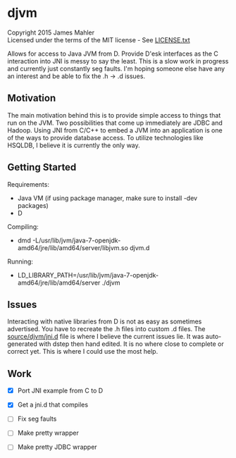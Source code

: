 djvm
====
Copyright 2015 James Mahler  
Licensed under the terms of the MIT license - See [LICENSE.txt](LICENSE.txt)

Allows for access to Java JVM from D.  Provide D'esk interfaces as the C interaction into JNI is messy to say the least.  This is a slow work in progress and currently just constantly seg faults.  I'm hoping someone else have any an interest and be able to fix the .h -> .d issues.

Motivation
----------
The main motivation behind this is to provide simple access to things that run on the JVM.  Two possibilities that come up immediately are JDBC and Hadoop.  Using JNI from C/C++ to embed a JVM into an application is one of the ways to provide database access.  To utilize technologies like HSQLDB, I believe it is currently the only way.

Getting Started
---------------
Requirements:
* Java VM (if using package manager, make sure to install -dev packages)
* D

Compiling:
* dmd -L/usr/lib/jvm/java-7-openjdk-amd64/jre/lib/amd64/server/libjvm.so djvm.d

Running:
* LD_LIBRARY_PATH=/usr/lib/jvm/java-7-openjdk-amd64/jre/lib/amd64/server ./djvm

Issues
------
Interacting with native libraries from D is not as easy as sometimes advertised.  You have to recreate the .h files into custom .d files.  The [source/djvm/jni.d](jni.d) file is where I believe the current issues lie.  It was auto-generated with dstep then hand edited.  It is no where close to complete or correct yet.  This is where I could use the most help.

Work
----
- [x] Port JNI example from C to D
- [x] Get a jni.d that compiles
- [ ] Fix seg faults
- [ ] Make pretty wrapper
- [ ] Make pretty JDBC wrapper

